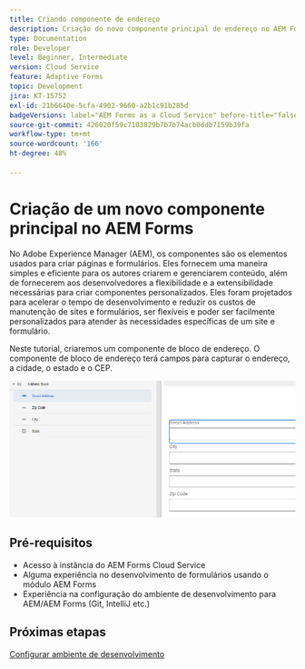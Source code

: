 ```yaml
---
title: Criando componente de endereço
description: Criação do novo componente principal de endereço no AEM Forms Cloud Service
type: Documentation
role: Developer
level: Beginner, Intermediate
version: Cloud Service
feature: Adaptive Forms
topic: Development
jira: KT-15752
exl-id: 21b6640e-5cfa-4902-9660-a2b1c91b285d
badgeVersions: label="AEM Forms as a Cloud Service" before-title="false"
source-git-commit: 426020f59c7103829b7b7b74acb0ddb7159b39fa
workflow-type: tm+mt
source-wordcount: '166'
ht-degree: 48%

---
```


# Criação de um novo componente principal no AEM Forms

No Adobe Experience Manager (AEM), os componentes são os elementos usados para criar páginas e formulários. Eles fornecem uma maneira simples e eficiente para os autores criarem e gerenciarem conteúdo, além de fornecerem aos desenvolvedores a flexibilidade e a extensibilidade necessárias para criar componentes personalizados. Eles foram projetados para acelerar o tempo de desenvolvimento e reduzir os custos de manutenção de sites e formulários, ser flexíveis e poder ser facilmente personalizados para atender às necessidades específicas de um site e formulário.

Neste tutorial, criaremos um componente de bloco de endereço. O componente de bloco de endereço terá campos para capturar o endereço, a cidade, o estado e o CEP.

![endereço-final](assets/final-address-component.png)

## Pré-requisitos

* Acesso à instância do AEM Forms Cloud Service
* Alguma experiência no desenvolvimento de formulários usando o módulo AEM Forms
* Experiência na configuração do ambiente de desenvolvimento para AEM/AEM Forms (Git, IntelliJ etc.)

## Próximas etapas

[Configurar ambiente de desenvolvimento](./set-up.md)
